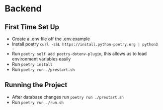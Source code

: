 # Backend

## First Time Set Up
- Create a .env file off the .env.example
- Install poetry `curl -sSL https://install.python-poetry.org | python3 -`
- Run `poetry self add poetry-dotenv-plugin`, this allows us to load environment variables easily
- Run `poetry install`
- Run `poetry run ./prestart.sh`

## Running the Project
- After database changes run `poetry run ./prestart.sh`
- Run `poetry run ./run.sh`



